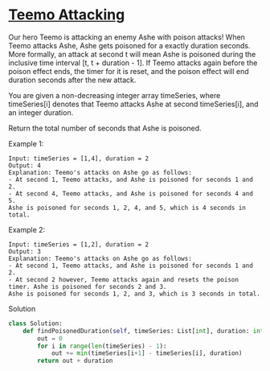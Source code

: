 # [Teemo Attacking](https://leetcode.com/problems/teemo-attacking/description/)

Our hero Teemo is attacking an enemy Ashe with poison attacks! When Teemo attacks Ashe, Ashe gets poisoned for a exactly
duration seconds. More formally, an attack at second t will mean Ashe is poisoned during the inclusive time 
interval [t, t + duration - 1]. If Teemo attacks again before the poison effect ends, the timer for it is reset, 
and the poison effect will end duration seconds after the new attack.

You are given a non-decreasing integer array timeSeries, where timeSeries[i] denotes that Teemo attacks Ashe at second 
timeSeries[i], and an integer duration.

Return the total number of seconds that Ashe is poisoned.

Example 1:
```
Input: timeSeries = [1,4], duration = 2
Output: 4
Explanation: Teemo's attacks on Ashe go as follows:
- At second 1, Teemo attacks, and Ashe is poisoned for seconds 1 and 2.
- At second 4, Teemo attacks, and Ashe is poisoned for seconds 4 and 5.
Ashe is poisoned for seconds 1, 2, 4, and 5, which is 4 seconds in total.
```
Example 2:
```
Input: timeSeries = [1,2], duration = 2
Output: 3
Explanation: Teemo's attacks on Ashe go as follows:
- At second 1, Teemo attacks, and Ashe is poisoned for seconds 1 and 2.
- At second 2 however, Teemo attacks again and resets the poison timer. Ashe is poisoned for seconds 2 and 3.
Ashe is poisoned for seconds 1, 2, and 3, which is 3 seconds in total.
```
Solution
```python
class Solution:
    def findPoisonedDuration(self, timeSeries: List[int], duration: int) -> int:
        out = 0
        for i in range(len(timeSeries) - 1):
            out += min(timeSeries[i+1] - timeSeries[i], duration)
        return out + duration
```